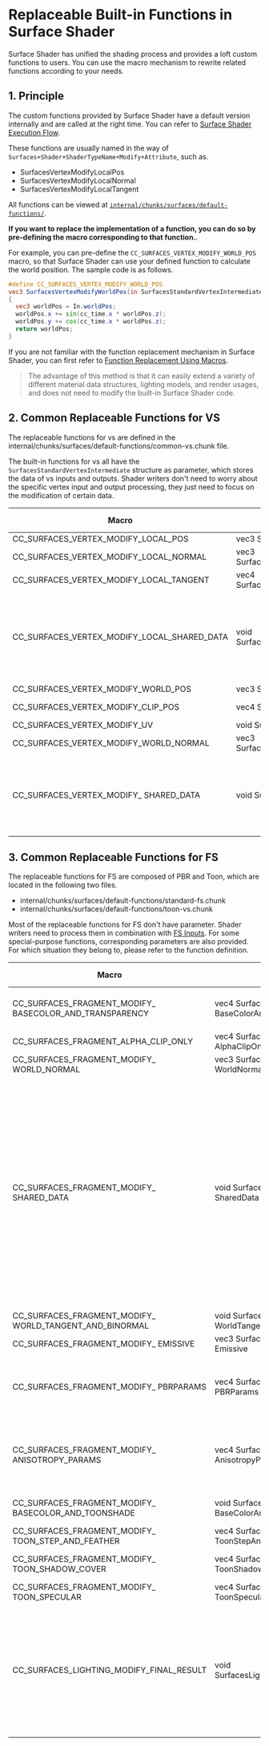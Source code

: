 # Replaceable Built-in Functions in Surface Shader

Surface Shader has unified the shading process and provides a loft custom functions to users. You can use the macro mechanism to rewrite related functions according to your needs.

## 1. Principle

The custom functions provided by Surface Shader have a default version internally and are called at the right time. You can refer to [Surface Shader Execution Flow](./shader-code-flow.md).

These functions are usually named in the way of `Surfaces+Shader+ShaderTypeName+Modify+Attribute`, such as.
- SurfacesVertexModifyLocalPos
- SurfacesVertexModifyLocalNormal
- SurfacesVertexModifyLocalTangent

All functions can be viewed at [`internal/chunks/surfaces/default-functions/`](https://github.com/cocos/cocos-engine/tree/v3.7.0/editor/assets/chunks/surfaces/default-functions).

**If you want to replace the implementation of a function, you can do so by pre-defining the macro corresponding to that function.**.

For example, you can pre-define the `CC_SURFACES_VERTEX_MODIFY_WORLD_POS` macro, so that Surface Shader can use your defined function to calculate the world position. The sample code is as follows.

```glsl
#define CC_SURFACES_VERTEX_MODIFY_WORLD_POS
vec3 SurfacesVertexModifyWorldPos(in SurfacesStandardVertexIntermediate In)
{
  vec3 worldPos = In.worldPos;
  worldPos.x += sin(cc_time.x * worldPos.z);
  worldPos.y += cos(cc_time.x * worldPos.z);
  return worldPos;
}
```

If you are not familiar with the function replacement mechanism in Surface Shader, you can first refer to [Function Replacement Using Macros](./function-replace.md).

> The advantage of this method is that it can easily extend a variety of different material data structures, lighting models, and render usages, and does not need to modify the built-in Surface Shader code.

## 2. Common Replaceable Functions for VS

The replaceable functions for vs are defined in the internal/chunks/surfaces/default-functions/common-vs.chunk file.

The built-in functions for vs all have the `SurfacesStandardVertexIntermediate` structure as parameter, which stores the data of vs inputs and outputs. Shader writers don't need to worry about the specific vertex input and output processing, they just need to focus on the modification of certain data.

| Macro                                  | Function                           | Material Type | Description                                                     |
| ------------------------------------------- | ---------------------------------------- | -------------- | ------------------------------------------------------------ |
| CC_SURFACES_VERTEX_MODIFY_LOCAL_POS         | vec3 SurfacesVertexModifyLocalPos        | Common         | Used to modify local position                                     |
| CC_SURFACES_VERTEX_MODIFY_LOCAL_NORMAL      | vec3 SurfacesVertexModifyLocalNormal     | Common         | Used to modify local normal                                     |
| CC_SURFACES_VERTEX_MODIFY_LOCAL_TANGENT     | vec4 SurfacesVertexModifyLocalTangent    | Common         | Used to modify local tangent and mirror normal marker                       |
| CC_SURFACES_VERTEX_MODIFY_LOCAL_SHARED_DATA | void SurfacesVertexModifyLocalSharedData | Common         | If some textures and calculations need to be used in multiple material nodes, they can be performed in this function, called before world transformation, directly modifying the three local parameters inside the `SurfaceStandardVertexIntermediate` structure. |
| CC_SURFACES_VERTEX_MODIFY_WORLD_POS         | vec3 SurfacesVertexModifyWorldPos        | Common         | Used to modify world position.
| CC_SURFACES_VERTEX_MODIFY_CLIP_POS          | vec4 SurfacesVertexModifyClipPos         | Common         | Used to modify position in clip space (projected position)         |
| CC_SURFACES_VERTEX_MODIFY_UV                | void SurfacesVertexModifyUV              | Common         | Used to modify uv coordinates                 |
| CC_SURFACES_VERTEX_MODIFY_WORLD_NORMAL      | vec3 SurfacesVertexModifyWorldNormal     | Common         | Used to modify world normal                     |
| CC_SURFACES_VERTEX_MODIFY_ SHARED_DATA      | void SurfacesVertexModify SharedData     | Common         | If some textures and calculations need to be used in multiple material nodes, they can be performed in this function, directly modifying the parameters inside the `SurfaceStandardVertexIntermediate` structure, reducing performance consumption |

## 3. Common Replaceable Functions for FS

The replaceable functions for FS  are composed of PBR and Toon, which are located in the following two files.
- internal/chunks/surfaces/default-functions/standard-fs.chunk
- internal/chunks/surfaces/default-functions/toon-vs.chunk

Most of the replaceable functions for FS don't have parameter. Shader writers need to process them in combination with [FS Inputs](./fs-input.md). For some special-purpose functions, corresponding parameters are also provided. For which situation they belong to, please refer to the function definition.

| Macro                                             | Function                                       | Material Type | Description                                                     |
| ------------------------------------------------------- | ---------------------------------------------------- | -------------- | ------------------------------------------------------------ |
| CC_SURFACES_FRAGMENT_MODIFY_ BASECOLOR_AND_TRANSPARENCY | vec4 SurfacesFragmentModify BaseColorAndTransparency | Common         | Used to modify the base color, including alpha channel |
| CC_SURFACES_FRAGMENT_ALPHA_CLIP_ONLY                    | vec4 SurfacesFragmentModify AlphaClipOnly            | Common         | Used to process alpha test |
| CC_SURFACES_FRAGMENT_MODIFY_ WORLD_NORMAL               | vec3 SurfacesFragmentModify WorldNormal              | Common         | Used to modify world normal                        |
| CC_SURFACES_FRAGMENT_MODIFY_ SHARED_DATA                | void SurfacesFragmentModify SharedData               | Common         | If some textures and calculations need to be used in multiple material nodes, they can be performed in this function, directly modifying the parameters inside the Surface structure, reducing performance consumption, similar to the surf() function in legacy shader. Necessary header files need to be included before defining the function |
| CC_SURFACES_FRAGMENT_MODIFY_ WORLD_TANGENT_AND_BINORMAL | void SurfacesFragmentModify WorldTangentAndBinormal  | Standard PBR   | Used modify world tangent                        |
| CC_SURFACES_FRAGMENT_MODIFY_ EMISSIVE                   | vec3 SurfacesFragmentModify Emissive                 | Standard PBR   | Used to modify emissive                                       |
| CC_SURFACES_FRAGMENT_MODIFY_ PBRPARAMS                  | vec4 SurfacesFragmentModify PBRParams                | Standard PBR   | Used to modify PBR parameters vec4(ao, roughness, metallic, specularIntensity) |
| CC_SURFACES_FRAGMENT_MODIFY_ ANISOTROPY_PARAMS          | vec4 SurfacesFragmentModify AnisotropyParams         | Standard PBR   | Used to modify anisotropy-related parameters vec4(rotation, shape, unused, unused)  |
| CC_SURFACES_FRAGMENT_MODIFY_ BASECOLOR_AND_TOONSHADE    | void SurfacesFragmentModify BaseColorAndToonShade    | Toon           | Used to modify the base color and toon shade                                           |
| CC_SURFACES_FRAGMENT_MODIFY_ TOON_STEP_AND_FEATHER      | vec4 SurfacesFragmentModify ToonStepAndFeather       | Toon           | Used to modify step and feather                                             |
| CC_SURFACES_FRAGMENT_MODIFY_ TOON_SHADOW_COVER          | vec4 SurfacesFragmentModify ToonShadowCover          | Toon           | Used to modify toon shadow cover                                             |
| CC_SURFACES_FRAGMENT_MODIFY_ TOON_SPECULAR              | vec4 SurfacesFragmentModify ToonSpecular             | Toon           | Used to modify toon specular                                             |
| CC_SURFACES_LIGHTING_MODIFY_FINAL_RESULT                | void SurfacesLightingModifyFinalResult               | Common         | Custom lighting model, can modify the previously calculated lighting result, such as adding outline light,Necessary header files need to be included before defining the function. |
